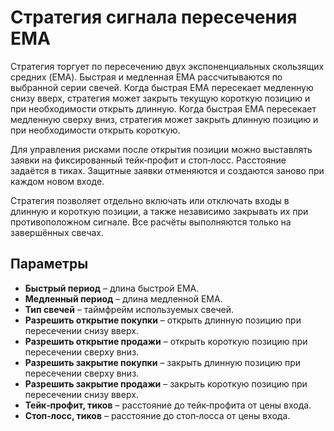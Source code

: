 # Стратегия сигнала пересечения EMA

Стратегия торгует по пересечению двух экспоненциальных скользящих средних (EMA). Быстрая и медленная EMA рассчитываются по выбранной серии свечей. Когда быстрая EMA пересекает медленную снизу вверх, стратегия может закрыть текущую короткую позицию и при необходимости открыть длинную. Когда быстрая EMA пересекает медленную сверху вниз, стратегия может закрыть длинную позицию и при необходимости открыть короткую.

Для управления рисками после открытия позиции можно выставлять заявки на фиксированный тейк‑профит и стоп‑лосс. Расстояние задаётся в тиках. Защитные заявки отменяются и создаются заново при каждом новом входе.

Стратегия позволяет отдельно включать или отключать входы в длинную и короткую позиции, а также независимо закрывать их при противоположном сигнале. Все расчёты выполняются только на завершённых свечах.

## Параметры
- **Быстрый период** – длина быстрой EMA.
- **Медленный период** – длина медленной EMA.
- **Тип свечей** – таймфрейм используемых свечей.
- **Разрешить открытие покупки** – открыть длинную позицию при пересечении снизу вверх.
- **Разрешить открытие продажи** – открыть короткую позицию при пересечении сверху вниз.
- **Разрешить закрытие покупки** – закрыть длинную позицию при пересечении сверху вниз.
- **Разрешить закрытие продажи** – закрыть короткую позицию при пересечении снизу вверх.
- **Тейк‑профит, тиков** – расстояние до тейк‑профита от цены входа.
- **Стоп‑лосс, тиков** – расстояние до стоп‑лосса от цены входа.
